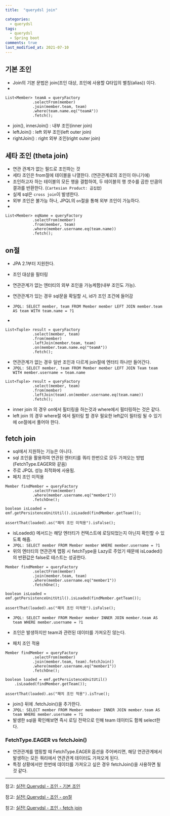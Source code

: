 ```yaml
---
title:  "querydsl join"

categories:
  - querydsl
tags:
  - querydsl
  - Spring boot
comments: true
last_modified_at: 2021-07-10
---
```


## 기본 조인
* Join의 기본 문법은 join(조인 대상, 조인에 사용할 Q타입의 별칭(alias)) 이다.
* 
~~~ 
List<Member> teamA = queryFactory
            .selectFrom(member)
            .join(member.team, team)
            .where(team.name.eq("teamA"))
            .fetch();
~~~
* join(), innerJoin() : 내부 조인(inner join)
* leftJoin() : left 외부 조인(left outer join)
* rightJoin() : right 외부 조인(right outer join)

## 세타 조인 (theta join)
* 연관 관계가 없는 필드로 조인하는 것
* 세타 조인은 from절에 테이블을 나열한다. (연관관계로의 조인이 아니기에)
* 조인하고자 하는 테이블의 모든 행을 결합하여, 두 테이블의 행 갯수를 곱한 만큼의 결과를 반환한다. (`Cartesian Product: 곱집합`)
* 실제 sql은 `cross join`이 발생한다.
* 외부 조인은 불가능 하나, JPQL의 `on`절을 통해 외부 조인이 가능하다.
* 
~~~
List<Member> eqName = queryFactory
            .selectFrom(member)
            .from(member, team) 
            .where(member.username.eq(team.name))
            .fetch();
~~~

## on절
* JPA 2.1부터 지원한다.
* 조인 대상을 필터링
* 연관관계가 없는 엔터티의 외부 조인을 가능케함(내부 조인도 가능).

* 연관관계가 있는 경우 sql문을 확일할 시, id가 조인 조건에 들어감
* `JPQL: SELECT member, team FROM Member member LEFT JOIN member.team AS team WITH team.name = ?1`
* 
~~~
List<Tuple> result = queryFactory
            .select(member, team)
            .from(member)
            .leftJoin(member.team, team) 
            .on(member.team.name.eq("teamA"))
            .fetch();
~~~

* 연관관계가 없는 경우 일반 조인과 다르게 join절에 엔터티 하나만 들어간다.
* `JPQL: SELECT member, team FROM Member member LEFT JOIN Team team WITH member.username = team.name`
~~~
List<Tuple> result = queryFactory
            .select(member, team)
            .from(member)
            .leftJoin(team).on(member.username.eq(team.name)) 
            .fetch();
~~~

* inner join 의 경우 on에서 필터링을 하는것과 where에서 필터링하는 것은 같다.
* left join 의 경우 where절 에서 필터링 할 경우 필요한 left값이 필터링 될 수 있기에 on절에서 풀어야 한다.

## fetch join
* sql에서 지원하는 기능은 아니다.
* sql 조인을 활용하여 연관된 엔터티를 쿼리 한번으로 모두 가져오는 방법 (FetchType.EAGER와 같음)
* 주로 JPQL 성능 최적화에 사용됨.
* 페치 조인 미적용

~~~
Member findMember = queryFactory
            .selectFrom(member)
            .where(member.username.eq("member1"))
            .fetchOne();

boolean isLoaded = emf.getPersistenceUnitUtil().isLoaded(findMember.getTeam());

assertThat(loaded).as("패치 조인 미적용").isFalse();
~~~
* isLoaded() 메서드는 해당 엔터티가 컨텍스트에 로딩되었는지 아닌지 확인할 수 있도록 해줌.
* `JPQL: SELECT member FROM Member member WHERE member.username = ?1`
* 위의 엔터티의 연관관계 맵핑 시 fetchType을 Lazy로 주었기 때문에 isLoaded()의 반환값은 false로 테스트는 성공한다.

~~~
Member findMember = queryFactory
            .selectFrom(member)
            .join(member.team, team)
            .where(member.username.eq("member1"))
            .fetchOne();

boolean isLoaded = emf.getPersistenceUnitUtil().isLoaded(findMember.getTeam());

assertThat(loaded).as("패치 조인 미적용").isFalse();
~~~
* `JPQL: SELECT member FROM Member member INNER JOIN member.team AS team WHERE member.username = ?1`
* 조인은 발생하지만 team과 관련된 데이터를 가져오진 않는다.

* 패치 조인 적용

~~~
Member findMember = queryFactory
            .selectFrom(member)
            .join(member.team, team).fetchJoin()
            .where(member.username.eq("member1"))
            .fetchOne(); 

boolean loaded = emf.getPersistenceUnitUtil()
    .isLoaded(findMember.getTeam());

assertThat(loaded).as("패치 조인 적용").isTrue();
~~~
* join() 뒤에 .fetchJoin()을 추가한다.
* `JPQL: SELECT member FROM Member membeer INNER JOIN member.team AS team WHERE member.username = ?1`
* 발생한 sql을 확인해보면 즉시 로딩 전략으로 인해 team 데이터도 함께 select한다.

### FetchType.EAGER vs fetchJoin()
* 연관관계를 맵핑할 때 FetchType.EAGER 옵션을 주어버리면, 해당 연관관계에서 발생하는 모든 쿼리에서 연관관계 데이터도 가져오게 된다.
* 특정 상황에서만 한번에 데이터를 가져오고 싶은 경우 fetchJoin()을 사용하면 될 것 같다.

<hr>

참고: [실전! Querydsl - 조인 - 기본 조인](https://www.inflearn.com/course/Querydsl-%EC%8B%A4%EC%A0%84/lecture/30129?tab=curriculum&mm=close)

참고: [실전! Querydsl - 조인 - on절](https://www.inflearn.com/course/Querydsl-%EC%8B%A4%EC%A0%84/lecture/30130?tab=note&mm=close)

참고: [실전! Querydsl - 조인 - fetch join](https://www.inflearn.com/course/Querydsl-%EC%8B%A4%EC%A0%84/lecture/30131?tab=note&mm=close)